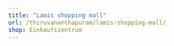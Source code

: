 ```yaml
---
title: "Lamis shopping mall"
url: /thiruvananthapuram/lamis-shopping-mall/
shop: Einkaufszentrum
---
```

